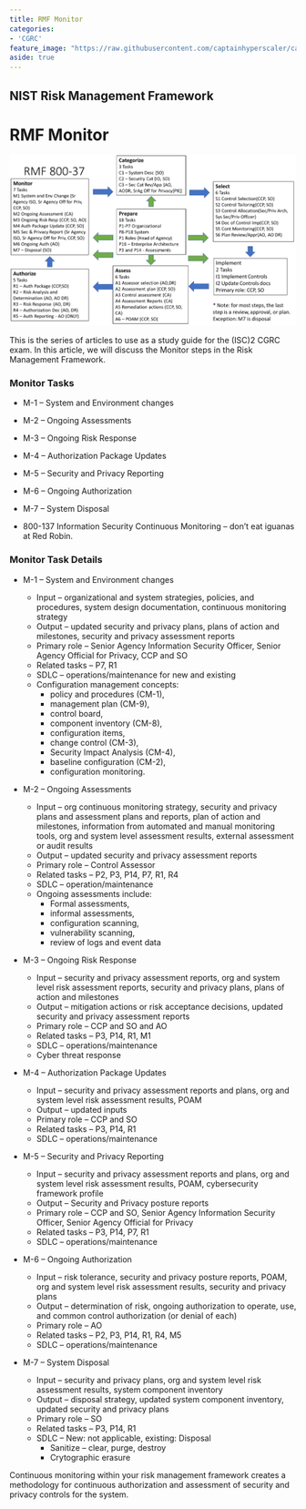 ```yaml
---
title: RMF Monitor
categories:
- 'CGRC'
feature_image: "https://raw.githubusercontent.com/captainhyperscaler/captainhyperscaler.github.io/main/images/2023/banner/banner%20logo_without_background.png"
aside: true
---
```


## NIST Risk Management Framework ##

# RMF Monitor #



![](/images/cgrc/rmf1.png)

This is the series of articles to use as a study guide for the (ISC)2 CGRC exam.  In this article, we will discuss the Monitor steps in the Risk Management Framework.

### Monitor Tasks ###

- M-1 – System and Environment changes
- M-2 – Ongoing Assessments
- M-3 – Ongoing Risk Response
- M-4 – Authorization Package Updates
- M-5 – Security and Privacy Reporting
- M-6 – Ongoing Authorization
- M-7 – System Disposal

- 800-137 Information Security Continuous Monitoring – don’t eat iguanas at Red Robin.


### Monitor Task Details ###

- M-1 – System and Environment changes
  - Input – organizational and system strategies, policies, and procedures, system design documentation, continuous monitoring strategy
  - Output – updated security and privacy plans, plans of action and milestones, security and privacy assessment reports
  - Primary role – Senior Agency Information Security Officer, Senior Agency Official for Privacy, CCP and SO
  - Related tasks – P7, R1
  - SDLC – operations/maintenance for new and existing
  - Configuration management concepts: 
    - policy and procedures (CM-1), 
    - management plan (CM-9), 
    - control board, 
    - component inventory (CM-8), 
    - configuration items, 
    - change control (CM-3), 
    - Security Impact Analysis (CM-4), 
    - baseline configuration (CM-2), 
    - configuration monitoring.

- M-2 – Ongoing Assessments
  - Input – org continuous monitoring strategy, security and privacy plans and assessment plans and reports, plan of action and milestones, information from automated and manual monitoring tools, org and system level assessment results, external assessment or audit results
  - Output – updated security and privacy assessment reports
  - Primary role – Control Assessor
  - Related tasks – P2, P3, P14, P7, R1, R4
  - SDLC – operation/maintenance
  - Ongoing assessments include: 
    - Formal assessments, 
    - informal assessments, 
    - configuration scanning, 
    - vulnerability scanning, 
    - review of logs and event data

- M-3 – Ongoing Risk Response
  - Input – security and privacy assessment reports, org and system level risk assessment reports, security and privacy plans, plans of action and milestones
  - Output – mitigation actions or risk acceptance decisions, updated security and privacy assessment reports
  - Primary role – CCP and SO and AO
  - Related tasks – P3, P14, R1, M1
  - SDLC – operations/maintenance
  - Cyber threat response

- M-4 – Authorization Package Updates
  - Input – security and privacy assessment reports and plans, org and system level risk assessment results, POAM
  - Output – updated inputs
  - Primary role – CCP and SO
  - Related tasks – P3, P14, R1
  - SDLC – operations/maintenance

- M-5 – Security and Privacy Reporting
  - Input – security and privacy assessment reports and plans, org and system level risk assessment results, POAM, cybersecurity framework profile
  - Output – Security and Privacy posture reports
  - Primary role – CCP and SO, Senior Agency Information Security Officer, Senior Agency Official for Privacy
  - Related tasks – P3, P14, P7, R1
  - SDLC – operations/maintenance

- M-6 – Ongoing Authorization
  - Input – risk tolerance, security and privacy posture reports, POAM, org and system level risk assessment results, security and privacy plans
  - Output – determination of risk, ongoing authorization to operate, use, and common control authorization (or denial of each)
  - Primary role – AO
  - Related tasks – P2, P3, P14, R1, R4, M5
  - SDLC – operations/maintenance

- M-7 – System Disposal
  - Input – security and privacy plans, org and system level risk assessment results, system component inventory
  - Output – disposal strategy, updated system component inventory, updated security and privacy plans
  - Primary role – SO
  - Related tasks – P3, P14, R1
  - SDLC – New: not applicable, existing: Disposal
    - Sanitize – clear, purge, destroy
    - Crytographic erasure

Continuous monitoring within your risk management framework creates a methodology for continuous authorization and assessment of security and privacy controls for the system.

